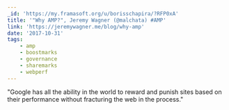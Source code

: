 ```yaml
---
_id: 'https://my.framasoft.org/u/borisschapira/?RFP0xA'
title: '"Why AMP?", Jeremy Wagner (@malchata) #AMP'
link: 'https://jeremywagner.me/blog/why-amp'
date: '2017-10-31'
tags:
    - amp
    - boostmarks
    - governance
    - sharemarks
    - webperf
---
```


<div class="markdown"><p>&quot;Google has all the ability in the world to reward and punish sites based on their performance without fracturing the web in the process.&quot;
</p></div>
